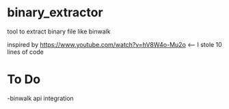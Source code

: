 # binary_extractor
tool to extract binary file like binwalk

inspired by https://www.youtube.com/watch?v=hV8W4o-Mu2o <-- I stole 10 lines of code


# To Do
-binwalk api integration

